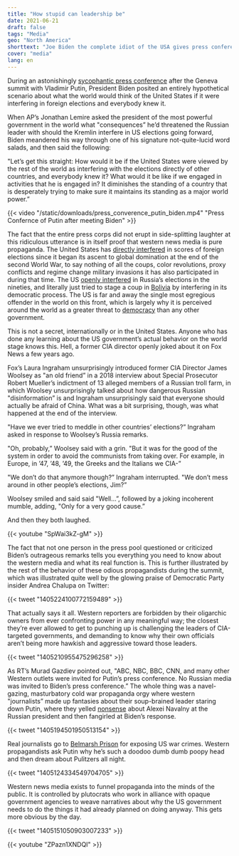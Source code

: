```yaml
---
title: "How stupid can leadership be"
date: 2021-06-21
draft: false
tags: "Media"
geo: "North America"
shorttext: "Joe Biden the complete idiot of the USA gives press conferences in which he portrays the USA as the innocent power and nobody laughs at him."
cover: "media"
lang: en
---
```


During an astonishingly [sycophantic press conference](https://www.whitehouse.gov/briefing-room/speeches-remarks/2021/06/16/remarks-by-president-biden-in-press-conference-4/ "Remarks by President Biden in Press Conference") after the Geneva summit with Vladimir Putin, President Biden posited an entirely hypothetical scenario about what the world would think of the United States if it were interfering in foreign elections and everybody knew it.

When AP’s Jonathan Lemire asked the president of the most powerful government in the world what "consequences” he’d threatened the Russian leader with should the Kremlin interfere in US elections going forward, Biden meandered his way through one of his signature not-quite-lucid word salads, and then said the following:

"Let’s get this straight: How would it be if the United States were viewed by the rest of the world as interfering with the elections directly of other countries, and everybody knew it?  What would it be like if we engaged in activities that he is engaged in?  It diminishes the standing of a country that is desperately trying to make sure it maintains its standing as a major world power.”

{{< video "/static/downloads/press_converence_putin_biden.mp4" "Press Confernce of Putin after meeting Biden" >}}

The fact that the entire press corps did not erupt in side-splitting laughter at this ridiculous utterance is in itself proof that western news media is pure propaganda. The United States has [directly interfered](https://eu.usatoday.com/story/news/politics/elections/2020/09/04/u-s-interferes-more-elections-than-russia-meddling-author-says/5700657002/ "The U.S. is the biggest election meddler of them all, new book claims") in scores of foreign elections since it began its ascent to global domination at the end of the second World War, to say nothing of all the coups, color revolutions, proxy conflicts and regime change military invasions it has also participated in during that time. The US [openly interfered](http://content.time.com/time/subscriber/printout/0,8816,984833,00.html "RESCUING BORIS") in Russia’s elections in the nineties, and literally just tried to stage a coup in [Bolivia](https://caitlinjohnstone.com/2020/10/20/bolivia-shows-why-imperialists-work-to-keep-populations-propagandized/ "Bolivia Shows Why Imperialists Work To Keep Populations Propagandized") by interfering in its democratic process. The US is far and away the single most egregious offender in the world on this front, which is largely why it is perceived around the world as a greater threat to [democracy](https://www.theguardian.com/world/2021/may/05/us-threat-democracy-russia-china-global-poll "US seen as bigger threat to democracy than Russia or China, global poll finds") than any other government.

This is not a secret, internationally or in the United States. Anyone who has done any learning about the US government’s actual behavior on the world stage knows this. Hell, a former CIA director openly joked about it on Fox News a few years ago.

Fox’s Laura Ingraham unsurprisingly introduced former CIA Director James Woolsey as "an old friend” in a 2018 interview about Special Prosecutor Robert Mueller’s indictment of 13 alleged members of a Russian troll farm, in which Woolsey unsurprisingly talked about how dangerous Russian "disinformation” is and Ingraham unsurprisingly said that everyone should actually be afraid of China. What was a bit surprising, though, was what happened at the end of the interview.

"Have we ever tried to meddle in other countries’ elections?” Ingraham asked in response to Woolsey’s Russia remarks.

"Oh, probably,” Woolsey said with a grin. "But it was for the good of the system in order to avoid the communists from taking over. For example, in Europe, in ’47, ’48, ’49, the Greeks and the Italians we CIA-”

"We don’t do that anymore though?” Ingraham interrupted. "We don’t mess around in other people’s elections, Jim?”

Woolsey smiled and said said "Well…”, followed by a joking incoherent mumble, adding, "Only for a very good cause.”

And then they both laughed.

{{< youtube "SpWai3kZ-gM" >}}

The fact that not one person in the press pool questioned or criticized Biden’s outrageous remarks tells you everything you need to know about the western media and what its real function is. This is further illustrated by the rest of the behavior of these odious propagandists during the summit, which was illustrated quite well by the glowing praise of Democratic Party insider Andrea Chalupa on Twitter:

{{< tweet "1405224100772159489" >}}

That actually says it all. Western reporters are forbidden by their oligarchic owners from ever confronting power in any meaningful way; the closest they’re ever allowed to get to punching up is challenging the leaders of CIA-targeted governments, and demanding to know why their own officials aren’t being more hawkish and aggressive toward those leaders.

{{< tweet "1405210955475296258" >}}

As RT’s Murad Gazdiev pointed out, "ABC, NBC, BBC, CNN, and many other Western outlets were invited for Putin’s press conference. No Russian media was invited to Biden’s press conference.” The whole thing was a navel-gazing, masturbatory cold war propaganda orgy where western "journalists” made up fantasies about their soup-brained leader staring down Putin, where they yelled [nonsense](https://www.moonofalabama.org/2021/06/summit-summary.html "Summit Summary") about Alexei Navalny at the Russian president and then fangirled at Biden’s response.

{{< tweet "1405194501950513154" >}}

Real journalists go to [Belmarsh Prison](https://www.salon.com/2021/06/15/revisiting-the-case-of-julian-assange-and-the-reality-of-the-rule-of-law/ "Revisiting the case of Julian Assange and the reality of the rule of law") for exposing US war crimes. Western propagandists ask Putin why he’s such a doodoo dumb dumb poopy head and then dream about Pulitzers all night.

{{< tweet "1405124334549704705" >}}

Western news media exists to funnel propaganda into the minds of the public. It is controlled by plutocrats who work in alliance with opaque government agencies to weave narratives about why the US government needs to do the things it had already planned on doing anyway. This gets more obvious by the day.

{{< tweet "1405151050903007233" >}}

{{< youtube "ZPazn1XNDQI" >}}

